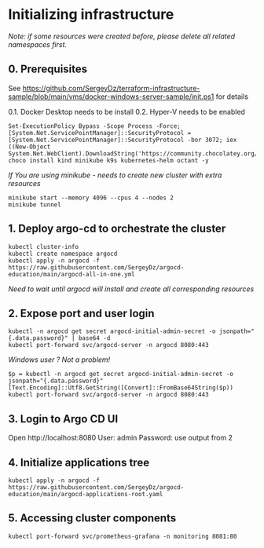 # Initializing infrastructure 
*Note: if some resources were created before, please delete all related namespaces first.* 

## 0. Prerequisites
See https://github.com/SergeyDz/terraform-infrastructure-sample/blob/main/vms/docker-windows-server-sample/init.ps1 for details

0.1. Docker Desktop needs to be install 
0.2. Hyper-V needs to be enabled
```
Set-ExecutionPolicy Bypass -Scope Process -Force; [System.Net.ServicePointManager]::SecurityProtocol = [System.Net.ServicePointManager]::SecurityProtocol -bor 3072; iex ((New-Object System.Net.WebClient).DownloadString('https://community.chocolatey.org/install.ps1'))
choco install kind minikube k9s kubernetes-helm octant -y
```

*If You are using minikube - needs to create new cluster with extra resources*
```
minikube start --memory 4096 --cpus 4 --nodes 2
minikube tunnel
```

## 1. Deploy argo-cd to orchestrate the cluster
```
kubectl cluster-info
kubectl create namespace argocd 
kubectl apply -n argocd -f https://raw.githubusercontent.com/SergeyDz/argocd-education/main/argocd-all-in-one.yml
```
*Need to wait until argocd will install and create all corresponding resources*

## 2. Expose port and user login
```
kubectl -n argocd get secret argocd-initial-admin-secret -o jsonpath="{.data.password}" | base64 -d
kubectl port-forward svc/argocd-server -n argocd 8080:443
```

*Windows user ? Not a problem!*
```
$p = kubectl -n argocd get secret argocd-initial-admin-secret -o jsonpath="{.data.password}"
[Text.Encoding]::Utf8.GetString([Convert]::FromBase64String($p))
kubectl port-forward svc/argocd-server -n argocd 8080:443
```

## 3. Login to Argo CD UI
Open http://localhost:8080
User: admin 
Password: use output from 2

## 4. Initialize applications tree
```
kubectl apply -n argocd -f https://raw.githubusercontent.com/SergeyDz/argocd-education/main/argocd-applications-root.yaml
```

## 5. Accessing cluster components
```
kubectl port-forward svc/prometheus-grafana -n monitoring 8081:80
```
